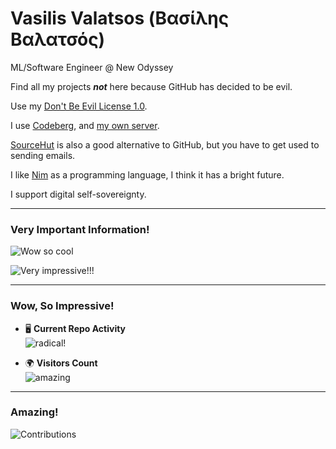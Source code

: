 # Vasilis Valatsos (Βασίλης Βαλατσός)

ML/Software Engineer @ New Odyssey

Find all my projects ***not*** here because GitHub has decided to be evil.

Use my [Don't Be Evil License 1.0](https://aethrvmn.gr/license).

I use [Codeberg](https://codeberg.org/aethrvmn), and [my own server](https://git.apotheke.earth).

[SourceHut](https://sr.ht) is also a good alternative to GitHub, but you have to get used to sending emails.

I like [Nim](https://nim-lang.org) as a programming language, I think it has a bright future.

I support digital self-sovereignty.

---

### Very Important Information!
![Wow so cool](https://github-readme-stats.vercel.app/api?username=aethrvmn)

![Very impressive!!!](https://github-readme-stats.vercel.app/api/top-langs/?username=aethrvmn)

---

### Wow, So Impressive!
- 🖥️ **Current Repo Activity**  
![radical!](https://streak-stats.demolab.com?user=aethrvmn)

- 🌍 **Visitors Count**  
![amazing](https://komarev.com/ghpvc/?username=aethrvmn)

---

### Amazing!
![Contributions](https://github-contributor-stats.vercel.app/api?username=aethrvmn)

<!--
**aethrvmn/aethrvmn** is a ✨ _special_ ✨ repository because its `README.md` (this file) appears on your GitHub profile.

Here are some ideas to get you started:

- 🔭 I’m currently working on ...
- 🌱 I’m currently learning ...
- 👯 I’m looking to collaborate on ...
- 🤔 I’m looking for help with ...
- 💬 Ask me about ...
- 📫 How to reach me: ...
- 😄 Pronouns: ...
- ⚡ Fun fact: ...
-->
